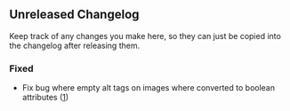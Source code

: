 ## Unreleased Changelog

Keep track of any changes you make here, so they can just be copied into the
changelog after releasing them.

### Fixed

-   Fix bug where empty alt tags on images where converted to boolean attributes
    ([1](https://github.com/leodr/paste-html-as-jsx/issues/1))
